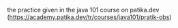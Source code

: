 the practice given in the java 101 course on patika.dev (https://academy.patika.dev/tr/courses/java101/pratik-obs)
